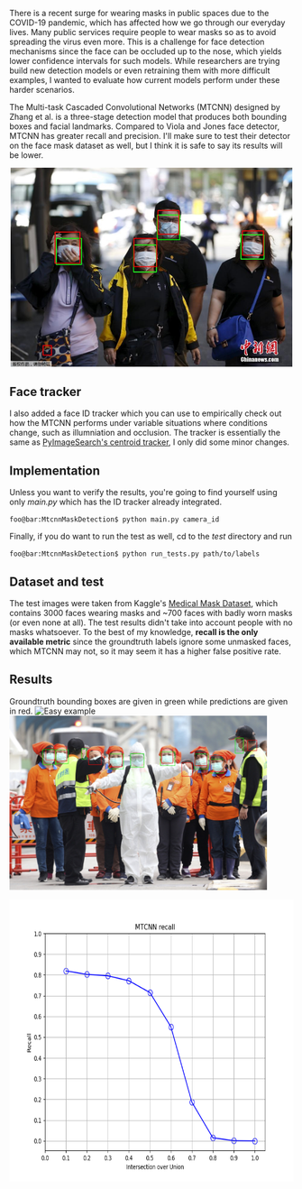 There is a recent surge for wearing masks in public spaces due to the COVID-19 pandemic, which has affected how we go through our everyday lives. Many public services require people to wear masks so as to avoid spreading the virus even more. This is a challenge for face detection mechanisms since the face can be occluded up to the nose, which yields lower confidence intervals for such models. While researchers are trying build new detection models or even retraining them with more difficult examples, I wanted to evaluate how current models perform under these harder scenarios.

The Multi-task Cascaded Convolutional Networks (MTCNN) designed by Zhang et al. is a three-stage detection model that produces both bounding boxes and facial landmarks. Compared to Viola and Jones face detector, MTCNN has greater recall and precision. I'll make sure to test their detector on the face mask dataset as well, but I think it is safe to say its results will be lower.

<p align="center"><img src="test/results/101d6660a8974050b613dd2e6bd59390.jpg" alt="sample image" width="500"/></p>

## Face tracker
I also added a face ID tracker which you can use to empirically check out how the MTCNN performs under variable situations where conditions change, such as illumniation and occlusion. The tracker is essentially the same as [PyImageSearch's centroid tracker](https://www.pyimagesearch.com/2018/07/23/simple-object-tracking-with-opencv/), I only did some minor changes.

## Implementation
Unless you want to verify the results, you're going to find yourself using only *main.py* which has the ID tracker already integrated.
```console
foo@bar:MtcnnMaskDetection$ python main.py camera_id
```
Finally, if you do want to run the test as well, cd to the *test* directory and run
```console
foo@bar:MtcnnMaskDetection$ python run_tests.py path/to/labels
```

## Dataset and test
The test images were taken from Kaggle's [Medical Mask Dataset](https://www.kaggle.com/vtech6/medical-masks-dataset), which contains 3000 faces wearing masks and ~700 faces with badly worn masks (or even none at all). The test results didn't take into account people with no masks whatsoever. To the best of my knowledge, **recall is the only available metric** since the groundtruth labels ignore some unmasked faces, which MTCNN may not, so it may seem it has a higher false positive rate.

## Results
Groundtruth bounding boxes are given in green while predictions are given in red.
<img src="test/results/Smog-Mask-PM2-5-Carbon-Filter-Face-Masks-Fog-Dust-Air-Cleaner-anti-pollution-Face-Protector.jpg" alt="Easy example" width="350"/>
<img src="test/results/AP_20039189423521.jpg" alt="Hard example" height="309"/>

<p align="center"><img src="test/results/recall.png" alt="recall as function of IoU" height="500"/></p
